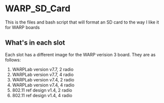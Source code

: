 # WARP_SD_Card
This is the files and bash script that will format an SD card to the way I like it for WARP boards

## What's in each slot
Each slot has a different image for the WARP verision 3 board. They are as follows:
1. WARPLab version v7.7, 2 radio
2. WARPLab version v7.7, 4 radio
3. WARPLab version v7.4, 2 radio
4. WARPLab version v7.4, 4 radio
5. 802.11 ref design v1.4, 2 radio
6. 802.11 ref design v1.4, 4 radio

